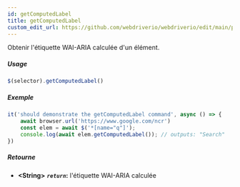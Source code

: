 ```yaml
---
id: getComputedLabel
title: getComputedLabel
custom_edit_url: https://github.com/webdriverio/webdriverio/edit/main/packages/webdriverio/src/commands/element/getComputedLabel.ts
---
```


Obtenir l'étiquette WAI-ARIA calculée d'un élément.

##### Usage

```js
$(selector).getComputedLabel()
```

##### Exemple

```js title="getComputedLabel.js"
it('should demonstrate the getComputedLabel command', async () => {
    await browser.url('https://www.google.com/ncr')
    const elem = await $('*[name="q"]');
    console.log(await elem.getComputedLabel()); // outputs: "Search"
})
```

##### Retourne

- **&lt;String&gt;**
            **<code><var>return</var></code>:**  l'étiquette WAI-ARIA calculée